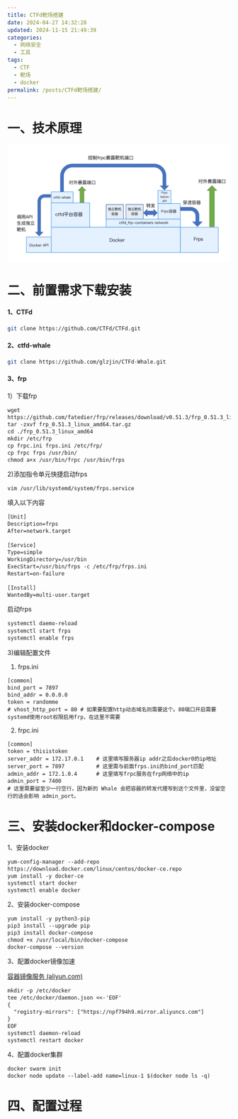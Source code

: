 ```yaml
---
title: CTFd靶场搭建
date: 2024-04-27 14:32:28
updated: 2024-11-15 21:49:39
categories:
  - 网络安全
  - 工具
tags:
  - CTF
  - 靶场
  - docker
permalink: /posts/CTFd靶场搭建/
---
```

# 一、技术原理

![IMG\_0441](CTFd靶场搭建/IMG_0441.jpg)

# 二、前置需求下载安装



#### 1、CTFd

```bash
git clone https://github.com/CTFd/CTFd.git
```


#### 2、ctfd-whale

```bash
git clone https://github.com/glzjin/CTFd-Whale.git
```

#### 3、frp

1）下载frp

```shell
wget https://github.com/fatedier/frp/releases/download/v0.51.3/frp_0.51.3_linux_amd64.tar.gz
tar -zxvf frp_0.51.3_linux_amd64.tar.gz
cd ./frp_0.51.3_linux_amd64
mkdir /etc/frp
cp frpc.ini frps.ini /etc/frp/
cp frpc frps /usr/bin/
chmod a+x /usr/bin/frpc /usr/bin/frps
```
2)添加指令单元快捷启动frps

```shell
vim /usr/lib/systemd/system/frps.service
```
填入以下内容
```shell
[Unit]
Description=frps
After=network.target

[Service]
Type=simple
WorkingDirectory=/usr/bin
ExecStart=/usr/bin/frps -c /etc/frp/frps.ini
Restart=on-failure

[Install]
WantedBy=multi-user.target
```
启动frps
```bash
systemctl daemo-reload
systemctl start frps
systemctl enable frps
```

3)编辑配置文件

1. frps.ini

```shell
[common]
bind_port = 7897
bind_addr = 0.0.0.0
token = randomme
# vhost_http_port = 80 # 如果要配置http动态域名则需要这个。80端口开启需要systemd使用root权限启用frp，在这里不需要
```

2. frpc.ini

```shell
[common]
token = thisistoken
server_addr = 172.17.0.1    # 这里填写服务器ip addr之后docker0的ip地址
server_port = 7897          # 这里需与前面frps.ini的bind_port匹配
admin_addr = 172.1.0.4      # 这里填写frpc服务在frp网络中的ip
admin_port = 7400
# 这里需要留至少一行空行，因为新的 Whale 会把容器的转发代理写到这个文件里，没留空行的话会影响 admin_port。
```



# 三、安装docker和docker-compose

1、安装docker

```shell
yum-config-manager --add-repo https://download.docker.com/linux/centos/docker-ce.repo
yum install -y docker-ce
systemctl start docker
systemctl enable docker
```

2、安装docker-compose

```shell
yum install -y python3-pip
pip3 install --upgrade pip
pip3 install docker-compose
chmod +x /usr/local/bin/docker-compose
docker-compose --version
```

3、配置docker镜像加速

[容器镜像服务 (aliyun.com)](https://cr.console.aliyun.com/cn-hangzhou/instances/mirrors?accounttraceid=6b9f1ae9b14d403abfd97de2740117f3fiof)

```shell
mkdir -p /etc/docker
tee /etc/docker/daemon.json <<-'EOF'
{
  "registry-mirrors": ["https://npf794h9.mirror.aliyuncs.com"]
}
EOF
systemctl daemon-reload
systemctl restart docker
```

4、配置docker集群

```shell
docker swarm init
docker node update --label-add name=linux-1 $(docker node ls -q)
```



# 四、配置过程













